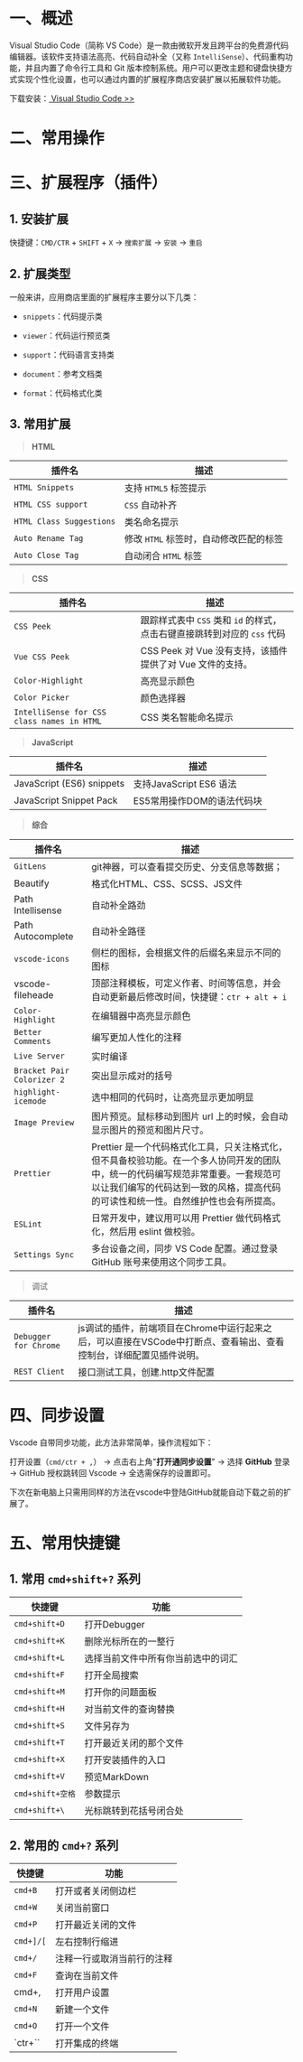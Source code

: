 # 一、概述

Visual Studio Code（简称 VS Code）是一款由微软开发且跨平台的免费源代码编辑器。该软件支持语法高亮、代码自动补全（又称 `IntelliSense`）、代码重构功能，并且内置了命令行工具和 Git 版本控制系统。用户可以更改主题和键盘快捷方式实现个性化设置，也可以通过内置的扩展程序商店安装扩展以拓展软件功能。

下载安装：[ Visual Studio Code >>](https://code.visualstudio.com/) 

# 二、常用操作



# 三、扩展程序（插件）

## 1. 安装扩展

快捷键：`CMD/CTR` + `SHIFT` + `X`  → `搜索扩展` → `安装` → `重启`

## 2. 扩展类型

一般来讲，应用商店里面的扩展程序主要分以下几类：

- `snippets`：代码提示类
- `viewer`：代码运行预览类
- `support`：代码语言支持类

- `document`：参考文档类
- `format`：代码格式化类

## 3. 常用扩展

> **HTML** 

| 插件名                   | 描述                                   |
| ------------------------ | -------------------------------------- |
| `HTML Snippets`          | 支持 `HTML5` 标签提示                  |
| `HTML CSS support`       | `CSS` 自动补齐                         |
| `HTML Class Suggestions` | 类名命名提示                           |
| `Auto Rename Tag`        | 修改 `HTML` 标签时，自动修改匹配的标签 |
| `Auto Close Tag`         | 自动闭合 `HTML` 标签                   |

> **CSS**

| 插件名                                     | 描述                                                         |
| ------------------------------------------ | ------------------------------------------------------------ |
| `CSS Peek`                                 | 跟踪样式表中 `CSS` 类和 `id` 的样式，点击右键直接跳转到对应的 `css` 代码 |
| `Vue CSS Peek`                             | CSS Peek 对 Vue 没有支持，该插件提供了对 Vue 文件的支持。    |
| `Color-Highlight`                          | 高亮显示颜色                                                 |
| `Color Picker`                             | 颜色选择器                                                   |
| `IntelliSense for CSS class names in HTML` | CSS 类名智能命名提示                                         |

> **JavaScript**

| 插件名                    | 描述                       |
| ------------------------- | -------------------------- |
| JavaScript (ES6) snippets | 支持JavaScript  ES6 语法   |
| JavaScript Snippet Pack   | ES5常用操作DOM的语法代码块 |

> **综合**

| 插件名                     | 描述                                                         |
| -------------------------- | ------------------------------------------------------------ |
| `GitLens`                  | git神器，可以查看提交历史、分支信息等数据；                  |
| Beautify                   | 格式化HTML、CSS、SCSS、JS文件                                |
| Path Intellisense          | 自动补全路劲                                                 |
| Path Autocomplete          | 自动补全路径                                                 |
| `vscode-icons`             | 侧栏的图标，会根据文件的后缀名来显示不同的图标               |
| vscode-fileheade           | 顶部注释模板，可定义作者、时间等信息，并会自动更新最后修改时间，快捷键：`ctr + alt + i` |
| `Color-Highlight`          | 在编辑器中高亮显示颜色                                       |
| `Better Comments`          | 编写更加人性化的注释                                         |
| `Live Server`              | 实时编译                                                     |
| `Bracket Pair Colorizer 2` | 突出显示成对的括号                                           |
| `highlight-icemode`        | 选中相同的代码时，让高亮显示更加明显                         |
| `Image Preview`            | 图片预览。鼠标移动到图片 url 上的时候，会自动显示图片的预览和图片尺寸。 |
| `Prettier`                 | Prettier 是一个代码格式化工具，只关注格式化，但不具备校验功能。在一个多人协同开发的团队中，统一的代码编写规范非常重要。一套规范可以让我们编写的代码达到一致的风格，提高代码的可读性和统一性。自然维护性也会有所提高。 |
| `ESLint`                   | 日常开发中，建议用可以用 Prettier 做代码格式化，然后用 eslint 做校验。 |
| `Settings Sync`            | 多台设备之间，同步 VS Code 配置。通过登录 GitHub 账号来使用这个同步工具。 |

> 调试

| 插件名                | 描述                                                         |
| --------------------- | ------------------------------------------------------------ |
| `Debugger for Chrome` | js调试的插件，前端项目在Chrome中运行起来之后，可以直接在VSCode中打断点、查看输出、查看控制台，详细配置见插件说明。 |
| `REST Client`         | 接口测试工具，创建.http文件配置                              |

# 四、同步设置

Vscode 自带同步功能，此方法非常简单，操作流程如下：

打开设置（`cmd/ctr + ,`） → 点击右上角"**打开通同步设置**" → 选择 **GitHub** 登录 → GitHub 授权跳转回 Vscode → 全选需保存的设置即可。

下次在新电脑上只需用同样的方法在vscode中登陆GitHub就能自动下载之前的扩展了。

# 五、常用快捷键

## 1. 常用 `cmd+shift+?` 系列

| 快捷键           | 功能                               |
| ---------------- | ---------------------------------- |
| `cmd+shift+D`    | 打开Debugger                       |
| `cmd+shift+K`    | 删除光标所在的一整行               |
| `cmd+shift+L`    | 选择当前文件中所有你当前选中的词汇 |
| `cmd+shift+F`    | 打开全局搜索                       |
| `cmd+shift+M`    | 打开你的问题面板                   |
| `cmd+shift+H`    | 对当前文件的查询替换               |
| `cmd+shift+S`    | 文件另存为                         |
| `cmd+shift+T`    | 打开最近关闭的那个文件             |
| `cmd+shift+X`    | 打开安装插件的入口                 |
| `cmd+shift+V`    | 预览MarkDown                       |
| `cmd+shift+空格` | 参数提示                           |
| `cmd+shift+\`    | 光标跳转到花括号闭合处             |

## 2. 常用的 `cmd+?` 系列

| 快捷键    | 功能                       |
| --------- | -------------------------- |
| `cmd+B`   | 打开或者关闭侧边栏         |
| `cmd+W`   | 关闭当前窗口               |
| `cmd+P`   | 打开最近关闭的文件         |
| `cmd+]/[` | 左右控制行缩进             |
| `cmd+/`   | 注释一行或取消当前行的注释 |
| `cmd+F`   | 查询在当前文件             |
| cmd+,     | 打开用户设置               |
| `cmd+N`   | 新建一个文件               |
| `cmd+O`   | 打开一个文件               |
| `ctr+\``  | 打开集成的终端             |











